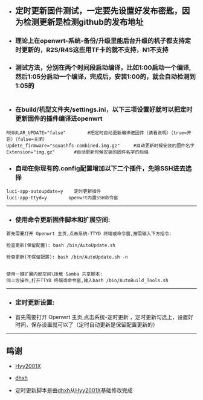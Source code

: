 - ## 定时更新固件测试，一定要先设置好发布密匙，因为检测更新是检测github的发布地址

- ### 理论上在openwrt-系统-备份/升级里能后台升级的机子都支持定时更新的，R2S/R4S这些用TF卡的就不支持，N1不支持

- ### 测试方法，分别在两个时间段启动编译，比如1:00启动一个编译,然后1:05分启动一个编译，完成后，安装1:00的，就会自动检测到1:05的
#
- ### 在build/机型文件夹/settings.ini，以下三项设置好就可以把定时更新固件的插件编译进openwrt
```
REGULAR_UPDATE="false"        #把定时自动更新编译进固件（请看说明）（true=开启）（false=关闭）
Updete_firmware="squashfs-combined.img.gz"     #自动更新时候安装的固件名字
Extension="img.gz"       #自动更新时候安装的固件名字的后缀
```

- ### 自动在你现有的.config配置增加以下二个插件，免除SSH进去选择
```
luci-app-autoupdate=y    定时更新插件
luci-app-ttyd=y        openwrt内置SSH命令窗
```
---
- ### 使用命令更新固件脚本和扩展空间:
```
首先需要打开 Openwrt 主页,点击系统-TTYD 终端或命令窗,按需输入下方指令:

检查更新(保留配置): bash /bin/AutoUpdate.sh

检查更新(不保留配置): bash /bin/AutoUpdate.sh -n


使用一键扩展内部空间\挂载 Samba 共享脚本:
同上方操作,打开TTYD 终端或命令窗,输入bash /bin/AutoBuild_Tools.sh
```
---
- ### 定时更新设置:
- 首先需要打开 Openwrt 主页,点击系统-定时更新 ，定时更新勾选上，设置好时间，保存设置就可以了（定时自动更新是保留配置更新的）


---
## 鸣谢

   - [Hyy2001X](https://github.com/Hyy2001X/AutoBuild-Actions)

   - [dhxh](https://github.com/dhxh/Openwrt-Build)

   - 定时更新脚本是由[dhxh](https://github.com/dhxh/Openwrt-Build)从[Hyy2001X](https://github.com/Hyy2001X/AutoBuild-Actions)基础修改完成
